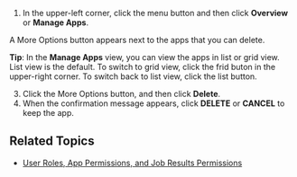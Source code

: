 
1. In the upper-left corner, click the menu button and then click **Overview** or **Manage Apps**. 

  A More Options button appears next to the apps that you can delete.

  **Tip**: In the **Manage Apps** view, you can view the apps in list or grid view. List view is the default. To switch to grid view, click the frid buton in the upper-right corner. To switch back to list view, click the list button.
  
3. Click the More Options button, and then click **Delete**.
4. When the confirmation message appears, click **DELETE** or **CANCEL** to keep the app.
 
## Related Topics
* [User Roles, App Permissions, and Job Results Permissions](app-permission-user-role.md)
